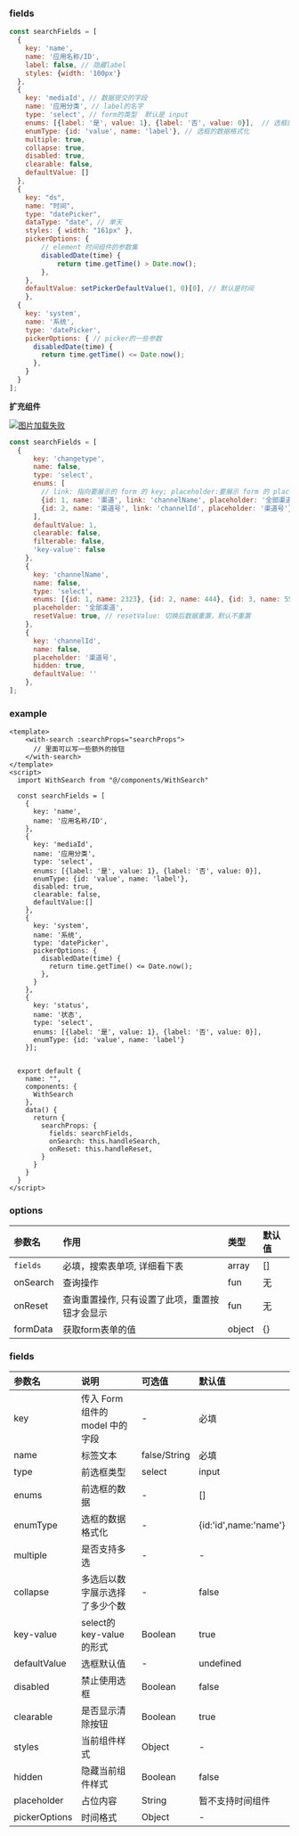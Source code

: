### fields

```javascript
const searchFields = [
  {
    key: 'name',
    name: '应用名称/ID',
    label: false, // 隐藏label
    styles: {width: '100px'}
  },
  {
    key: 'mediaId', // 数据提交的字段
    name: '应用分类', // label的名字
    type: 'select', // form的类型  默认是 input
    enums: [{label: '是', value: 1}, {label: '否', value: 0}],  // 选框的数据
    enumType: {id: 'value', name: 'label'}, // 选框的数据格式化
    multiple: true,
    collapse: true,
    disabled: true,
    clearable: false,
    defaultValue: []
  },
  {
    key: "ds",
    name: "时间",
    type: "datePicker", 
    dataType: "date", // 单天
    styles: { width: "161px" },
    pickerOptions: {
        // element 时间组件的参数集
        disabledDate(time) {
            return time.getTime() > Date.now();
        },
    },
    defaultValue: setPickerDefaultValue(1, 0)[0], // 默认是时间
	},
  {
    key: 'system',
    name: '系统',
    type: 'datePicker',
    pickerOptions: { // picker的一些参数
      disabledDate(time) {
        return time.getTime() <= Date.now();
      },
    }
  }
];
```

**扩充组件**

<a href="https://tva1.sinaimg.cn/large/008eGmZEly1gnbirz1xajj30920490sq.jpg" target="_blank" rel="noopener noreferrer"><img src="https://tva1.sinaimg.cn/large/008eGmZEly1gnbirz1xajj30920490sq.jpg" alt='图片加载失败'></a>

```javascript
const searchFields = [
  {
      key: 'changetype',
      name: false,
      type: 'select',
      enums: [
        // link: 指向要展示的 form 的 key; placeholder:要展示 form 的 placeholder
        {id: 1, name: '渠道', link: 'channelName', placeholder: '全部渠道'}, 
        {id: 2, name: '渠道号', link: 'channelId', placeholder: '渠道号'}
      ],
      defaultValue: 1,
      clearable: false,
      filterable: false,
      'key-value': false
    },
    {
      key: 'channelName',
      name: false,
      type: 'select',
      enums: [{id: 1, name: 2323}, {id: 2, name: 444}, {id: 3, name: 555}, {id: 4, name: 666}],  // 选框的数据
      placeholder: '全部渠道',
      resetValue: true, // resetValue: 切换后数据重置，默认不重置
    },
    {
      key: 'channelId',
      name: false,
      placeholder: '渠道号',
      hidden: true,
      defaultValue: ''
    },
];
```

### example 

```vue
<template>
    <with-search :searchProps="searchProps">
      // 里面可以写一些额外的按钮
    </with-search>
</template>
<script>
  import WithSearch from "@/components/WithSearch"

  const searchFields = [
    {
      key: 'name',
      name: '应用名称/ID',
    },
    {
      key: 'mediaId', 
      name: '应用分类', 
      type: 'select', 
      enums: [{label: '是', value: 1}, {label: '否', value: 0}], 
      enumType: {id: 'value', name: 'label'},
      disabled: true,
      clearable: false,
      defaultValue:[]
    },
    {
      key: 'system',
      name: '系统',
      type: 'datePicker',
      pickerOptions: { 
        disabledDate(time) {
          return time.getTime() <= Date.now();
        },
      }
    },
    {
      key: 'status',
      name: '状态',
      type: 'select',
      enums: [{label: '是', value: 1}, {label: '否', value: 0}],
      enumType: {id: 'value', name: 'label'}
    }];


  export default {
    name: "",
    components: {
      WithSearch
    },
    data() {
      return {
        searchProps: {
          fields: searchFields, 
          onSearch: this.handleSearch, 
          onReset: this.handleReset, 
        }
      }
    }
  }
</script>
```
### options

| 参数名   | 作用                                           | 类型   | 默认值 |
| :------- | :------------------------------------------- | :----- | :----- |
| `fields`   | 必填，搜索表单项, 详细看下表              | array  | []     |
| onSearch | 查询操作                                       | fun    | 无     |
| onReset  | 查询重置操作, 只有设置了此项，重置按钮才会显示 | fun    | 无     |
| formData | 获取form表单的值 | object | {}   |


### fields

| 参数名   | 说明             |  可选值 | 默认值 |
| :------- | :---------- |  :----- | :----- |
|  key   |  传入 Form 组件的 model 中的字段     |   -   |   必填   | 
|  name   |    标签文本     |   false/String    |   必填   | 
|  type   |    前选框类型     |    select   |   input   | 
|  enums   |    前选框的数据     |  -    |  []    | 
|  enumType   |   选框的数据格式化      |  -    |   {id:'id',name:'name'}   | 
|  multiple   |    是否支持多选    |   -   |   -   | false
|  collapse   |    多选后以数字展示选择了多少个数     |  -    |  false    | 
|  key-value   |   select的key-value的形式    |   Boolean   |  true   | 
|  defaultValue   |   选框默认值      |   -   |  undefined    | 
|  disabled   |   禁止使用选框      |   Boolean   |  false    | 
|  clearable   |    是否显示清除按钮     |   Boolean   |  true    | 
|  styles   |    当前组件样式     |   Object   |  -    | 
|  hidden   |    隐藏当前组件样式     |   Boolean   |  false    | 
|  placeholder   |   占位内容    |   String   |  暂不支持时间组件    | 
|  pickerOptions   |   时间格式   |   Object   |  -    | 
